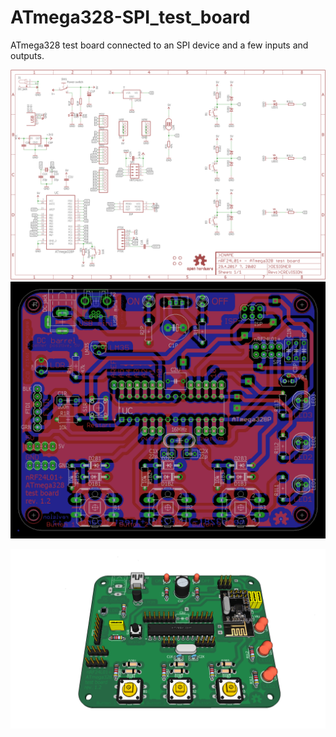 # ATmega328-SPI_test_board
ATmega328 test board connected to an SPI device and a few inputs and outputs.


![schematic](https://github.com/VasilKalchev/ATmega328-SPI_test_board/blob/master/schematic.png?raw=true)
![board](https://github.com/VasilKalchev/ATmega328-SPI_test_board/blob/master/board.png?raw=true)

![model](https://github.com/VasilKalchev/ATmega328-SPI_test_board/blob/master/eagleUp/model.png?raw=true)

